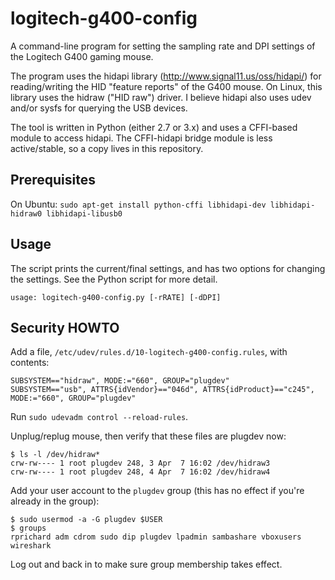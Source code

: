 # logitech-g400-config

A command-line program for setting the sampling rate and DPI settings of the
Logitech G400 gaming mouse.

The program uses the hidapi library (http://www.signal11.us/oss/hidapi/) for
reading/writing the HID "feature reports" of the G400 mouse.  On Linux, this
library uses the hidraw ("HID raw") driver.  I believe hidapi also uses udev
and/or sysfs for querying the USB devices.

The tool is written in Python (either 2.7 or 3.x) and uses a CFFI-based module
to access hidapi.  The CFFI-hidapi bridge module is less active/stable, so a
copy lives in this repository.

## Prerequisites

On Ubuntu: `sudo apt-get install python-cffi libhidapi-dev libhidapi-hidraw0 libhidapi-libusb0`

## Usage

The script prints the current/final settings, and has two options for changing
the settings.  See the Python script for more detail.

```
usage: logitech-g400-config.py [-rRATE] [-dDPI]
```

## Security HOWTO

Add a file, `/etc/udev/rules.d/10-logitech-g400-config.rules`, with contents:
```
SUBSYSTEM=="hidraw", MODE:="660", GROUP="plugdev"
SUBSYSTEM=="usb", ATTRS{idVendor}=="046d", ATTRS{idProduct}=="c245", MODE:="660", GROUP="plugdev"
```

Run `sudo udevadm control --reload-rules`.

Unplug/replug mouse, then verify that these files are plugdev now:
```
$ ls -l /dev/hidraw*
crw-rw---- 1 root plugdev 248, 3 Apr  7 16:02 /dev/hidraw3
crw-rw---- 1 root plugdev 248, 4 Apr  7 16:02 /dev/hidraw4
```
Add your user account to the `plugdev` group (this has no effect if you're already in the group):
```
$ sudo usermod -a -G plugdev $USER
$ groups
rprichard adm cdrom sudo dip plugdev lpadmin sambashare vboxusers wireshark
```
Log out and back in to make sure group membership takes effect.
